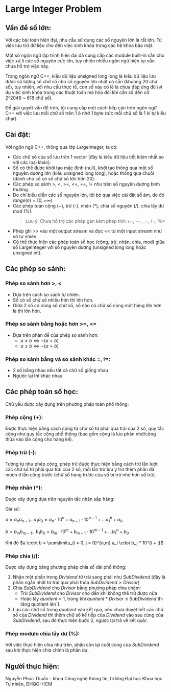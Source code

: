 ﻿# Large Integer Problem

## Vấn đề số lớn:

Với các bài toán hiện đại, nhu cầu sử dụng các số nguyên lớn là rất lớn. Từ việc lưu trữ dữ liệu cho đến việc sinh khóa trong các hệ khóa bảo mật.

Một số ngôn ngữ lập trình hiện đại đã cung cắp các module built-in sẵn cho việc xử lí các số nguyên cực lớn, tuy nhiên nhiều ngôn ngữ hiện tại vẫn chưa hỗ trợ việc này.

Trong ngôn ngữ C++, kiểu dữ liệu unsigned long long là kiểu dữ liệu lưu được số lượng số chữ số cho số nguyên lớn nhất có sẵn (khoảng 20 chữ số), tuy nhiên, với nhu cầu thực tế, con số này có lẽ là chưa đáp ứng đủ (ví dụ việc sinh khóa trong các thuật toán mã hóa đôi khi cần số đến cở 2^2048 ~ 618 chữ số).

Để giải quyết vấn đề trên, tôi cung cắp một cách tiếp cận trên ngôn ngữ C++ với việc lưu mỗi chữ số trên 1 ô nhớ 1 byte (tức mỗi chữ số là 1 kí tự kiểu char).

## Cài đặt:

Với ngôn ngữ C++, thông qua lớp LargeInteger, ta có:

- Các chữ số của số lưu trên 1 vector<char> (đây là kiểu dữ liệu tiết kiệm nhất so với các loại khác).
- Số có thể được khởi tạo mặc định (null), khởi tạo thông qua một số nguyên dương lớn (kiểu unsigned long long), hoặc thông qua chuỗi (dành cho số có số chữ số lớn hơn 20).
- Các phép so sánh >, <, >=, <=, ==, != như trên số nguyên dương bình thường.
- Do chỉ biểu diễn các số nguyên lớn, tôi bỏ qua việc cài đặt số âm, do đó $range(n) = [0, +\infty)$
- Các phép toán cộng (+), trừ (-), nhân (\*), chia số nguyên (/), chia lấy dư mod (%).
  > Lưu ý: Chưa hỗ trợ các phép gán kèm phép tính +=, -=, _=, /=, %=
- Phép ghi >> vào một output stream và đọc << từ một input stream như số tự nhiên.
- Có thể thực hiện các phép toán số học (cộng, trừ, nhân, chia, mod) giữa số LargeInteger với số nguyên dương (unsigned long long hoặc unsigned int).

## Các phép so sánh:

### Phép so sánh hơn >, <

- Dựa trên cách so sánh tự nhiên.
- Số có số chữ số nhiều hơn thì lớn hơn.
- Giữa 2 số có cùng số chữ số, số nào có chữ số cùng một hàng lớn hơn là thì lớn hơn.

### Phép so sánh bằng hoặc hơn >=, <=

- Dựa trên phản đề của phép so sánh hơn:
  - $a \ge b \Leftrightarrow \neg(a < b)$
  - $a \le b \Leftrightarrow \neg(a > b)$

### Phép so sánh bằng và so sánh khác =, !=:

- 2 số bằng nhau nếu tất cả chữ số giống nhau
- Ngược lại thì khác nhau

## Các phép toán số học:

Chủ yếu được xây dựng trên phương pháp toán phổ thông:

### Phép cộng (+):

Được thực hiện bằng cách cộng từ chữ số từ phải qua trái của 2 số, quy tắc cộng như quy tắc cộng phổ thông (bao gồm cộng là lưu phần nhớ/cộng thừa vào lần cộng cho hàng kế).

### Phép trừ (-):

Tương tự như phép cộng, phép trừ được thực hiện bằng cách trừ lần lượt các chữ số từ phải qua trái của 2 số, mỗi lần trừ lưu ý trừ thêm phần đã mượn ở lần cộng trước (chữ số hàng trước của số bị trừ nhỏ hơn số trừ).

### Phép nhân (\*):

Được xây dựng dựa trên nguyên tắc nhân sắp hàng:

Giả sử:

$a = a_na_{n-1}...a_1a_0 = a_n \cdot 10^n + a_{n-1} \cdot 10^{n-1} + ... a_1^n + a_0$

$b = b_mb_{m-1}...b_1b_0 = b_m \cdot 10^m + b_{m-1} \cdot 10^{m-1} + ... b_1^n + b_0$

Khi đó $a \cdot b = \sum\limits_{i = 0, j = 0}^{n,m} a_i \cdot b_j * 10^{i + j}$

### Phép chia (/):

Được xây dựng bằng phương pháp chia số dài phổ thông:

1. Nhận một phần trong $Dividend$ từ trái sang phải như $SubDividend$ (đây là phần ngắn nhất từ trái qua phải thỏa $SubDividend > Divisor$)
2. Chia $SubDividend$ cho $Divisor$ bằng phương pháp chia chậm:
   - Trừ $SubDividend$ cho $Divisor$ cho đến khi không thể trừ được nữa
   - Hoặc lấy $quotient$ = 1, trong khi $quotient * Divisor \le SubDividend$ thì tăng quotient lên 1.
3. Lưu các chữ số trong $quotient$ vào kết quả, nếu chưa duyệt hết các chữ số của $Dividend$ thì thêm chữ số kế tiếp của $Dividend$ vào sau cùng của $SubDividend$, sau đó thực hiện bước 2, ngược lại trả về kết quả/.

### Phép modulo chia lấy dư (%):

Với việc thực hiện chia như trên, phần còn lại cuối cùng của $SubDividend$ sau khi thực hiện chia chính là phần dư.

## Người thực hiện:
Nguyễn Phúc Thuần - khoa Công nghệ thông tin, trường Đại học Khoa học Tự nhiên, ĐHQG-HCM
